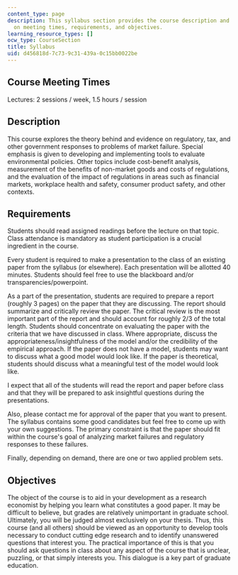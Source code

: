 ```yaml
---
content_type: page
description: This syllabus section provides the course description and information
  on meeting times, requirements, and objectives.
learning_resource_types: []
ocw_type: CourseSection
title: Syllabus
uid: d456818d-7c73-9c31-439a-0c15bb0022be
---
```


Course Meeting Times
--------------------

Lectures: 2 sessions / week, 1.5 hours / session

Description
-----------

This course explores the theory behind and evidence on regulatory, tax, and other government responses to problems of market failure. Special emphasis is given to developing and implementing tools to evaluate environmental policies. Other topics include cost-benefit analysis, measurement of the benefits of non-market goods and costs of regulations, and the evaluation of the impact of regulations in areas such as financial markets, workplace health and safety, consumer product safety, and other contexts.

Requirements
------------

Students should read assigned readings before the lecture on that topic. Class attendance is mandatory as student participation is a crucial ingredient in the course.

Every student is required to make a presentation to the class of an existing paper from the syllabus (or elsewhere). Each presentation will be allotted 40 minutes. Students should feel free to use the blackboard and/or transparencies/powerpoint.

As a part of the presentation, students are required to prepare a report (roughly 3 pages) on the paper that they are discussing. The report should summarize and critically review the paper. The critical review is the most important part of the report and should account for roughly 2/3 of the total length. Students should concentrate on evaluating the paper with the criteria that we have discussed in class. Where appropriate, discuss the appropriateness/insightfulness of the model and/or the credibility of the empirical approach. If the paper does not have a model, students may want to discuss what a good model would look like. If the paper is theoretical, students should discuss what a meaningful test of the model would look like.

I expect that all of the students will read the report and paper before class and that they will be prepared to ask insightful questions during the presentations.

Also, please contact me for approval of the paper that you want to present. The syllabus contains some good candidates but feel free to come up with your own suggestions. The primary constraint is that the paper should fit within the course's goal of analyzing market failures and regulatory responses to these failures.

Finally, depending on demand, there are one or two applied problem sets.

Objectives
----------

The object of the course is to aid in your development as a research economist by helping you learn what constitutes a good paper. It may be difficult to believe, but grades are relatively unimportant in graduate school. Ultimately, you will be judged almost exclusively on your thesis. Thus, this course (and all others) should be viewed as an opportunity to develop tools necessary to conduct cutting edge research and to identify unanswered questions that interest you. The practical importance of this is that you should ask questions in class about any aspect of the course that is unclear, puzzling, or that simply interests you. This dialogue is a key part of graduate education.